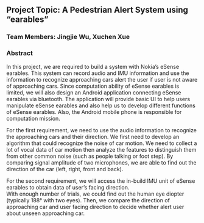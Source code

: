 ## Project Topic: A Pedestrian Alert System using “earables”

### Team Members: Jingjie Wu, Xuchen Xue

### Abstract

In this project, we are required to build a system with Nokia’s eSense earables. This system can record audio and IMU information and use the information to recognize approaching cars alert the user if user is not aware of approaching cars. Since computation ability of eSense earables is limited, we will also design an Android application connecting eSense earables via bluetooth. The application will provide basic UI to help users manipulate eSense earables and also help us to develop different functions of eSense earables. Also, the Android mobile phone is responsible for computation mission. 

For the first requirement, we need to use the audio information to recognize the approaching cars and their direction. We first need to develop an algorithm that could recognize the noise of car motion. We need to collect a lot of vocal data of car motion then analyze the features to distinguish them from other common noise (such as people talking or foot step). By comparing signal amplitude of two microphones, we are able to find out the direction of the car (left, right, front and back).
  
For the second requirement, we will access the in-build IMU unit of eSense earables to obtain data of user’s facing direction.	
With enough number of trials, we could find out the human eye diopter (typically 188° with two eyes). Then, we compare the direction of approaching car and user facing direction to decide whether alert user about unseen approaching car.

